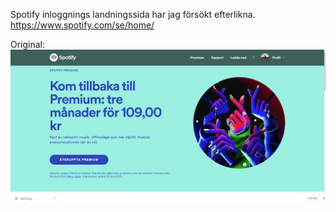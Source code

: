 Spotify inloggnings landningssida har jag försökt efterlikna.
https://www.spotify.com/se/home/

Original:
![GitHub Logo](/Originalsidan/header.jpg)

